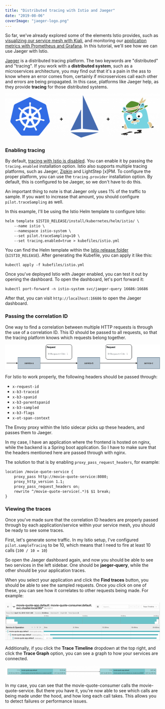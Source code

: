 ```yaml
---
title: "Distributed tracing with Istio and Jaeger"
date: "2019-08-06"
coverImage: "jaeger-logo.png"
---
```


So far, we've already explored some of the elements Istio provides, such as [visualizing our service mesh with Kiali](https://wordpress.g00glen00b.be/servicegraph-kiali-istio), and monitoring our [application metrics with Prometheus and Grafana](https://wordpress.g00glen00b.be/collecting-application-metrics-with-istio/). In this tutorial, we'll see how we can use Jaeger with Istio.

[Jaeger](https://www.jaegertracing.io/) is a distributed tracing platform. The two keywords are "distributed" and "tracing". If you work with a **distributed system**, such as a microservices architecture, you may find out that it's a pain in the ass to know where an error comes from, certainly if microservices call each other and errors are being propagated. In this case, platforms like Jaeger help, as they provide **tracing** for those distributed systems.

![Kubernetes + Istio + Jaeger](images/kubernetes-istio-jaeger-1024x298.png)

### Enabling tracing

By default, [tracing with Istio is disabled](https://istio.io/docs/reference/config/installation-options/#tracing-options). You can enable it by passing the `tracing.enabled` installation option. Istio also supports multiple tracing platforms, such as Jaeger, [Zipkin](https://zipkin.io/) and LightStep \[x\]PM. To configure the proper platform, you can use the `tracing.provider` installation option. By default, this is configured to be Jaeger, so we don't have to do this.

An important thing to note is that Jaeger only uses 1% of the traffic to sample. If you want to increase that amount, you should configure `pilot.traceSampling` as well.

In this example, I'll be using the Istio Helm template to configure Istio:

```
helm template $ISTIO_RELEASE/install/kubernetes/helm/istio/ \
    --name istio \
    --namespace istio-system \
    --set pilot.traceSampling=10 \
    --set tracing.enabled=true > kubefiles/istio.yml
```

You can find the Helm template within the [Istio release folder](https://github.com/istio/istio/releases) (`$ISTIO_RELEASE`). After generating the Kubefile, you can apply it like this:

```
kubectl apply -f kubefiles/istio.yml
```

Once you've deployed Istio with Jaeger enabled, you can test it out by opening the dashboard. To open the dashboard, let's port forward it:

```
kubectl port-forward -n istio-system svc/jaeger-query 16686:16686
```

After that, you can visit `http://localhost:16686` to open the Jaeger dashboard.

### Passing the correlation ID

One way to find a correlation between multiple HTTP requests is through the use of a correlation ID. This ID should be passed to all requests, so that the tracing platform knows which requests belong together.

![Demonstration of the correlation ID](images/jaeger-correlation-id.png)

For Istio to work properly, the following headers should be passed through:

- `x-request-id`
- `x-b3-traceid`
- `x-b3-spanid`
- `x-b3-parentspanid`
- `x-b3-sampled`
- `x-b3-flags`
- `x-ot-span-context`

The Envoy proxy within the Istio sidecar picks up these headers, and passes them to Jaeger.

In my case, I have an application where the frontend is hosted on nginx, while the backend is a Spring boot application. So I have to make sure that the headers mentioned here are passed through with nginx.

The solution to that is by enabling `proxy_pass_request_headers`, for example:

```
location /movie-quote-service {
    proxy_pass http://movie-quote-service:8080;
    proxy_http_version 1.1;
    proxy_pass_request_headers on;
    rewrite ^/movie-quote-service(.*)$ $1 break;
}
```

### Viewing the traces

Once you've made sure that the correlation ID headers are properly passed through by each application/service within your service mesh, you should be ready to see some traces.

First, let's generate some traffic. In my Istio setup, I've configured `pilot.sampleTracing` to be 10, which means that I need to fire at least 10 calls (`100 / 10 = 10`)

So open the Jaeger dashboard again, and now you should be able to see two services in the left sidebar. One should be **jaeger-query**, while the other should be your application traces.

When you select your application and click the **Find traces** button, you should be able to see the sampled requests. Once you click on one of these, you can see how it correlates to other requests being made. For example:

![Jaeger trace timeline](images/jaeger-trace-timeline-1024x248.png)

Additionally, if you click the **Trace Timeline** dropdown at the top right, and click the **Trace Graph** option, you can see a graph to how your services are connected.

![Jaeger Trace Graph](images/jaeger-trace-graph-1024x80.png)

In my case, you can see that the movie-quote-consumer calls the movie-quote-service. But there you have it, you're now able to see which calls are being made under the hood, and how long each call takes. This allows you to detect failures or performance issues.
